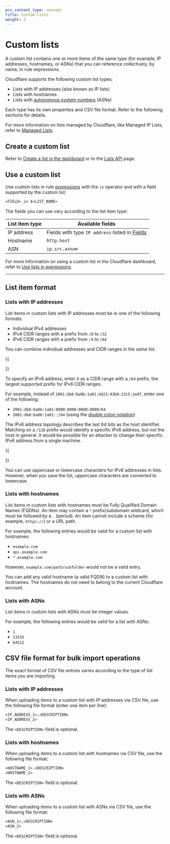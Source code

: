 ```yaml
---
pcx_content_type: concept
title: Custom lists
weight: 2
---
```


# Custom lists

A custom list contains one or more items of the same type (for example, IP addresses, hostnames, or ASNs) that you can reference collectively, by name, in rule expressions.

Cloudflare supports the following custom list types:
* Lists with IP addresses (also known as IP lists)
* Lists with hostnames
* Lists with [autonomous system numbers](https://www.cloudflare.com/learning/network-layer/what-is-an-autonomous-system/) (ASNs)

Each type has its own properties and CSV file format. Refer to the following sections for details.

For more information on lists managed by Cloudflare, like Managed IP Lists, refer to [Managed Lists](/waf/tools/lists/managed-lists/).

## Create a custom list

Refer to [Create a list in the dashboard](/waf/tools/lists/create-dashboard/) or to the [Lists API](/waf/tools/lists/lists-api/) page.

## Use a custom list

Use custom lists in rule [expressions](/ruleset-engine/rules-language/expressions/) with the `in` operator and with a field supported by the custom list:

```txt
<FIELD> in $<LIST_NAME>
```

The fields you can use vary according to the list item type:

List item type | Available fields
---------------|-----------------------------------------------------------------------------------------
IP address     | Fields with type `IP address` listed in [Fields](/ruleset-engine/rules-language/fields/)
Hostname       | `http.host`
ASN            | `ip.src.asnum`

For more information on using a custom list in the Cloudflare dashboard, refer to [Use lists in expressions](/waf/tools/lists/use-in-expressions/).

---

## List item format

### Lists with IP addresses

List items in custom lists with IP addresses must be in one of the following formats:

- Individual IPv4 addresses
- IPv4 CIDR ranges with a prefix from `/8` to `/32`
- IPv6 CIDR ranges with a prefix from `/4` to `/64`

You can combine individual addresses and CIDR ranges in the same list.

{{<Aside type="note" header="Note">}}

To specify an IPv6 address, enter it as a CIDR range with a `/64` prefix, the largest supported prefix for IPv6 CIDR ranges.

For example, instead of `2001:db8:6a0b:1a01:d423:43b9:13c5:2e8f`, enter one of the following:

- `2001:db8:6a0b:1a01:0000:0000:0000:0000/64`
- `2001:db8:6a0b:1a01::/64` (using the [double colon notation](https://tools.ietf.org/html/rfc5952#section-4.2))

The IPv6 address topology describes the last 64 bits as the host identifier. Matching on a `/128` prefix would identify a specific IPv6 address, but not the host in general. It would be possible for an attacker to change their specific IPv6 address from a single machine.

{{</Aside>}}

You can use uppercase or lowercase characters for IPv6 addresses in lists. However, when you save the list, uppercase characters are converted to lowercase.

### Lists with hostnames

List items in custom lists with hostnames must be Fully Qualified Domain Names (FQDNs). An item may contain a `*` prefix/subdomain wildcard, which must be followed by a `.` (period). An item cannot include a scheme (for example, `https://`) or a URL path.

For example, the following entries would be valid for a custom list with hostnames:

- `example.com`
- `api.example.com`
- `*.example.com`

However, `example.com/path/subfolder` would not be a valid entry.

You can add any valid hostname (a valid FQDN) to a custom list with hostnames. The hostnames do not need to belong to the current Cloudflare account.

### Lists with ASNs

List items in custom lists with ASNs must be integer values.

For example, the following entries would be valid for a list with ASNs:

- `1`
- `13335`
- `64512`

## CSV file format for bulk import operations

The exact format of CSV file entries varies according to the type of list items you are importing.

### Lists with IP addresses

When uploading items to a custom list with IP addresses via CSV file, use the following file format (enter one item per line):

```txt
<IP_ADDRESS_1>,<DESCRIPTION>
<IP_ADDRESS_2>
```

The `<DESCRIPTION>` field is optional.

### Lists with hostnames

When uploading items to a custom list with hostnames via CSV file, use the following file format:

```txt
<HOSTNAME_1>,<DESCRIPTION>
<HOSTNAME_2>
```

The `<DESCRIPTION>` field is optional.

### Lists with ASNs

When uploading items to a custom list with ASNs via CSV file, use the following file format:

```txt
<ASN_1>,<DESCRIPTION>
<ASN_2>
```

The `<DESCRIPTION>` field is optional.
